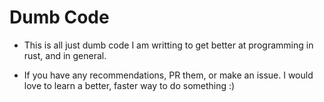 # Dumb Code 


 - This is all just dumb code I am writting to get better at programming in rust, and in general.

 - If you have any recommendations, PR them, or make an issue. I would love to learn a better, faster way to do something :)
